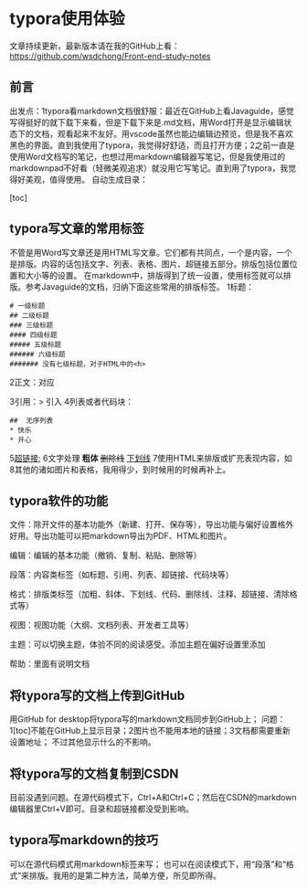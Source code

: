 # typora使用体验

文章持续更新，最新版本请在我的GitHub上看：https://github.com/wsdchong/Front-end-study-notes

## 前言

出发点：1typora看markdown文档很舒服：最近在GitHub上看Javaguide，感觉写得挺好的就下载下来看，但是下载下来是.md文档，用Word打开是显示编辑状态下的文档，观看起来不友好。用vscode虽然也能边编辑边预览，但是我不喜欢黑色的界面。直到我使用了typora，我觉得好舒适，而且打开方便；2之前一直是使用Word文档写的笔记，也想过用markdown编辑器写笔记，但是我使用过的markdownpad不好看（轻微美观追求）就没用它写笔记。直到用了typora，我觉得好美观，值得使用。
自动生成目录：

[toc]
## typora写文章的常用标签
不管是用Word写文章还是用HTML写文章。它们都有共同点，一个是内容，一个是排版。内容的话包括文字、列表、表格、图片、超链接五部分。排版包括位置位置和大小等的设置。
在markdown中，排版得到了统一设置，使用标签就可以排版。参考Javaguide的文档，归纳下面这些常用的排版标签。
1标题：

```
# 一级标题
## 二级标题
### 三级标题
#### 四级标题
##### 五级标题
###### 六级标题
####### 没有七级标题，对于HTML中的<h>
```
2正文：对应<p>
3引用：> 引入
4列表或者代码块：

```列表
##  无序列表
* 快乐
* 开心
```
5[超链接](http://baidu.com);
6文字处理
**粗体**
~~删除线~~
<u> 下划线</u>
7使用HTML来排版或扩充表现内容，如
<vodeo src="happy.mp4" />
8其他的诸如图片和表格，我用得少，到时候用的时候再补上。

## typora软件的功能
文件：除开文件的基本功能外（新建、打开、保存等），导出功能与偏好设置格外好用。导出功能可以把markdown导出为PDF、HTML和图片。

编辑：编辑的基本功能（撤销、复制、粘贴、删除等）

段落：内容类标签（如标题、引用、列表、超链接、代码块等）

格式：排版类标签（加粗、斜体、下划线、代码、删除线、注释、超链接、清除格式等）

视图：视图功能（大纲、文档列表、开发者工具等）

主题：可以切换主题，体验不同的阅读感受。添加主题在偏好设置里添加

帮助：里面有说明文档

## 将typora写的文档上传到GitHub

用GitHub for desktop将typora写的markdown文档同步到GitHub上；
问题：1[toc]不能在GitHub上显示目录；2图片也不能用本地的链接；3文档都需要重新设置地址；
不过其他显示什么的不影响。
## 将typora写的文档复制到CSDN
目前没遇到问题。在源代码模式下，Ctrl+A和Ctrl+C；然后在CSDN的markdown编辑器里Ctrl+V即可。目录和超链接都没受到影响。
## typora写markdown的技巧
可以在源代码模式用markdown标签来写；
也可以在阅读模式下，用“段落”和“格式”来排版。我用的是第二种方法，简单方便，所见即所得。

